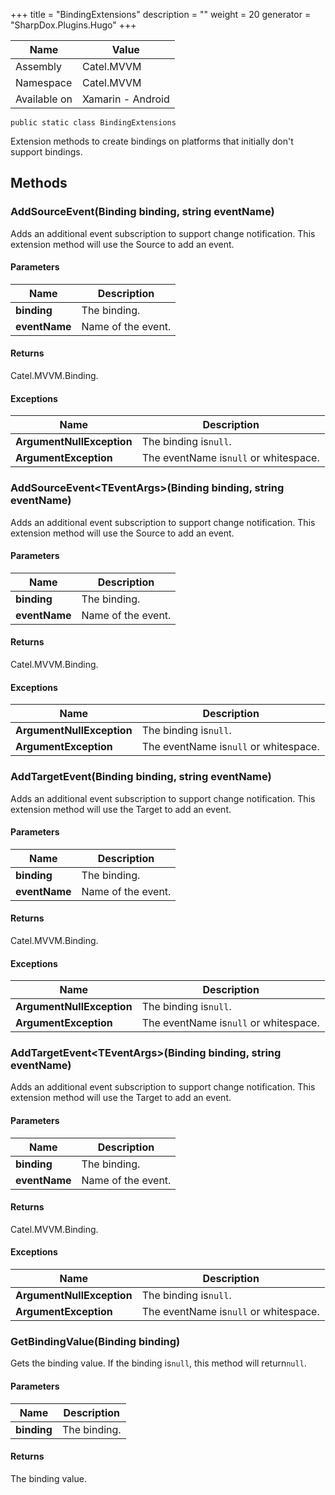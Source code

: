 

+++
title = "BindingExtensions" 
description = ""
weight = 20
generator = "SharpDox.Plugins.Hugo"
+++

Name|Value
---|---
Assembly|Catel.MVVM
Namespace|Catel.MVVM
Available on|Xamarin - Android

```
public static class BindingExtensions
```

Extension methods to create bindings on platforms that initially don't support bindings.

## Methods

### AddSourceEvent(Binding binding, string eventName)

Adds an additional event subscription to support change notification. This extension method will use the Source to add an event.

#### Parameters

Name|Description
---|---
**binding**|The binding.
**eventName**|Name of the event.

#### Returns

Catel.MVVM.Binding.

#### Exceptions

Name|Description
---|---
**ArgumentNullException**|The binding is`null`.
**ArgumentException**|The eventName is`null` or whitespace.

### AddSourceEvent&lt;TEventArgs&gt;(Binding binding, string eventName)

Adds an additional event subscription to support change notification. This extension method will use the Source to add an event.

#### Parameters

Name|Description
---|---
**binding**|The binding.
**eventName**|Name of the event.

#### Returns

Catel.MVVM.Binding.

#### Exceptions

Name|Description
---|---
**ArgumentNullException**|The binding is`null`.
**ArgumentException**|The eventName is`null` or whitespace.

### AddTargetEvent(Binding binding, string eventName)

Adds an additional event subscription to support change notification. This extension method will use the Target to add an event.

#### Parameters

Name|Description
---|---
**binding**|The binding.
**eventName**|Name of the event.

#### Returns

Catel.MVVM.Binding.

#### Exceptions

Name|Description
---|---
**ArgumentNullException**|The binding is`null`.
**ArgumentException**|The eventName is`null` or whitespace.

### AddTargetEvent&lt;TEventArgs&gt;(Binding binding, string eventName)

Adds an additional event subscription to support change notification. This extension method will use the Target to add an event.

#### Parameters

Name|Description
---|---
**binding**|The binding.
**eventName**|Name of the event.

#### Returns

Catel.MVVM.Binding.

#### Exceptions

Name|Description
---|---
**ArgumentNullException**|The binding is`null`.
**ArgumentException**|The eventName is`null` or whitespace.

### GetBindingValue(Binding binding)

Gets the binding value. If the binding is`null`, this method will return`null`.

#### Parameters

Name|Description
---|---
**binding**|The binding.

#### Returns

The binding value.

